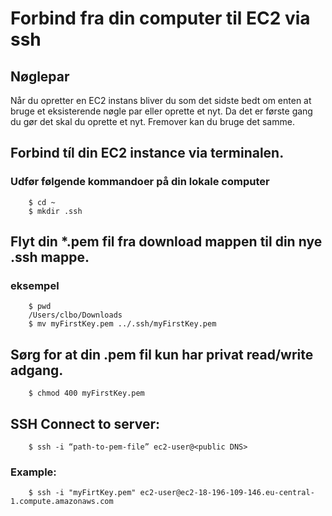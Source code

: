 <!-- JS use if these pages are used as githubpages. can be deleted if used elsewhere -->
<script src="https://code.jquery.com/jquery-3.2.1.min.js"></script>
<script src="script.js"></script>

# Forbind fra din computer til EC2 via ssh
## Nøglepar

Når du opretter en EC2 instans bliver du som det sidste bedt om enten at bruge et eksisterende nøgle par eller oprette et nyt. Da det er første gang du gør det skal du oprette et nyt. Fremover kan du bruge det samme.

<!-- Her skal være et par screen shots med keypair oprettelse og download.-->



## Forbind tíl din EC2 instance via terminalen.

###  Udfør følgende kommandoer på din lokale computer

```
	$ cd ~
	$ mkdir .ssh
```
## Flyt din *.pem fil fra download mappen til din nye .ssh mappe.    

### eksempel    

```
	$ pwd
	/Users/clbo/Downloads
	$ mv myFirstKey.pem ../.ssh/myFirstKey.pem
```

## Sørg for at din .pem fil kun har privat read/write adgang.

```
	$ chmod 400 myFirstKey.pem
```

## SSH Connect to server:

```
	$ ssh -i “path-to-pem-file” ec2-user@<public DNS>
```

### Example:

```
	$ ssh -i "myFirtKey.pem" ec2-user@ec2-18-196-109-146.eu-central-1.compute.amazonaws.com
```

